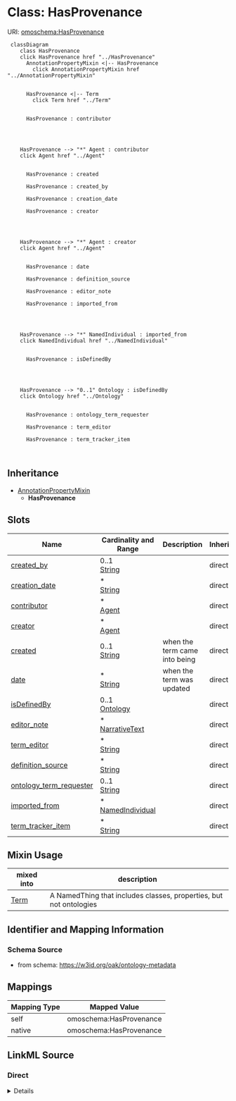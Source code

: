 

# Class: HasProvenance



URI: [omoschema:HasProvenance](https://w3id.org/oak/ontology-metadata/HasProvenance)






```{mermaid}
 classDiagram
    class HasProvenance
    click HasProvenance href "../HasProvenance"
      AnnotationPropertyMixin <|-- HasProvenance
        click AnnotationPropertyMixin href "../AnnotationPropertyMixin"
      

      HasProvenance <|-- Term
        click Term href "../Term"
      
      
      HasProvenance : contributor
        
          
    
    
    HasProvenance --> "*" Agent : contributor
    click Agent href "../Agent"

        
      HasProvenance : created
        
      HasProvenance : created_by
        
      HasProvenance : creation_date
        
      HasProvenance : creator
        
          
    
    
    HasProvenance --> "*" Agent : creator
    click Agent href "../Agent"

        
      HasProvenance : date
        
      HasProvenance : definition_source
        
      HasProvenance : editor_note
        
      HasProvenance : imported_from
        
          
    
    
    HasProvenance --> "*" NamedIndividual : imported_from
    click NamedIndividual href "../NamedIndividual"

        
      HasProvenance : isDefinedBy
        
          
    
    
    HasProvenance --> "0..1" Ontology : isDefinedBy
    click Ontology href "../Ontology"

        
      HasProvenance : ontology_term_requester
        
      HasProvenance : term_editor
        
      HasProvenance : term_tracker_item
        
      
```





## Inheritance
* [AnnotationPropertyMixin](AnnotationPropertyMixin.md)
    * **HasProvenance**



## Slots

| Name | Cardinality and Range | Description | Inheritance |
| ---  | --- | --- | --- |
| [created_by](created_by.md) | 0..1 <br/> [String](String.md) |  | direct |
| [creation_date](creation_date.md) | * <br/> [String](String.md) |  | direct |
| [contributor](contributor.md) | * <br/> [Agent](Agent.md) |  | direct |
| [creator](creator.md) | * <br/> [Agent](Agent.md) |  | direct |
| [created](created.md) | 0..1 <br/> [String](String.md) | when the term came into being | direct |
| [date](date.md) | * <br/> [String](String.md) | when the term was updated | direct |
| [isDefinedBy](isDefinedBy.md) | 0..1 <br/> [Ontology](Ontology.md) |  | direct |
| [editor_note](editor_note.md) | * <br/> [NarrativeText](NarrativeText.md) |  | direct |
| [term_editor](term_editor.md) | * <br/> [String](String.md) |  | direct |
| [definition_source](definition_source.md) | * <br/> [String](String.md) |  | direct |
| [ontology_term_requester](ontology_term_requester.md) | 0..1 <br/> [String](String.md) |  | direct |
| [imported_from](imported_from.md) | * <br/> [NamedIndividual](NamedIndividual.md) |  | direct |
| [term_tracker_item](term_tracker_item.md) | * <br/> [String](String.md) |  | direct |



## Mixin Usage

| mixed into | description |
| --- | --- |
| [Term](Term.md) | A NamedThing that includes classes, properties, but not ontologies |








## Identifier and Mapping Information







### Schema Source


* from schema: https://w3id.org/oak/ontology-metadata




## Mappings

| Mapping Type | Mapped Value |
| ---  | ---  |
| self | omoschema:HasProvenance |
| native | omoschema:HasProvenance |







## LinkML Source

<!-- TODO: investigate https://stackoverflow.com/questions/37606292/how-to-create-tabbed-code-blocks-in-mkdocs-or-sphinx -->

### Direct

<details>
```yaml
name: HasProvenance
from_schema: https://w3id.org/oak/ontology-metadata
is_a: AnnotationPropertyMixin
mixin: true
slots:
- created_by
- creation_date
- contributor
- creator
- created
- date
- isDefinedBy
- editor_note
- term_editor
- definition_source
- ontology_term_requester
- imported_from
- term_tracker_item

```
</details>

### Induced

<details>
```yaml
name: HasProvenance
from_schema: https://w3id.org/oak/ontology-metadata
is_a: AnnotationPropertyMixin
mixin: true
attributes:
  created_by:
    name: created_by
    deprecated: proposed obsoleted by OMO group 2022-04-12
    from_schema: https://w3id.org/oak/ontology-metadata
    deprecated_element_has_exact_replacement: creator
    rank: 1000
    is_a: provenance_property
    slot_uri: oio:created_by
    alias: created_by
    owner: HasProvenance
    domain_of:
    - HasProvenance
    - Axiom
    range: string
  creation_date:
    name: creation_date
    deprecated: proposed obsoleted by OMO group 2022-04-12
    todos:
    - restrict range
    from_schema: https://w3id.org/oak/ontology-metadata
    deprecated_element_has_exact_replacement: created
    rank: 1000
    is_a: provenance_property
    slot_uri: oio:creation_date
    alias: creation_date
    owner: HasProvenance
    domain_of:
    - HasProvenance
    range: string
    multivalued: true
  contributor:
    name: contributor
    from_schema: https://w3id.org/oak/ontology-metadata
    close_mappings:
    - prov:wasAttributedTo
    rank: 1000
    is_a: provenance_property
    slot_uri: dcterms:contributor
    alias: contributor
    owner: HasProvenance
    domain_of:
    - HasProvenance
    range: Agent
    multivalued: true
    structured_pattern:
      syntax: '{orcid_regex}'
      interpolated: true
      partial_match: false
  creator:
    name: creator
    from_schema: https://w3id.org/oak/ontology-metadata
    close_mappings:
    - prov:wasAttributedTo
    rank: 1000
    is_a: provenance_property
    slot_uri: dcterms:creator
    alias: creator
    owner: HasProvenance
    domain_of:
    - HasProvenance
    - Ontology
    range: Agent
    multivalued: true
    structured_pattern:
      syntax: '{orcid_regex}'
      interpolated: true
      partial_match: false
  created:
    name: created
    description: when the term came into being
    from_schema: https://w3id.org/oak/ontology-metadata
    close_mappings:
    - pav:createdOn
    rank: 1000
    is_a: provenance_property
    slot_uri: dcterms:created
    alias: created
    owner: HasProvenance
    domain_of:
    - HasProvenance
    - Ontology
    range: string
    multivalued: false
  date:
    name: date
    description: when the term was updated
    from_schema: https://w3id.org/oak/ontology-metadata
    close_mappings:
    - pav:authoredOn
    rank: 1000
    is_a: provenance_property
    slot_uri: dcterms:date
    alias: date
    owner: HasProvenance
    domain_of:
    - HasProvenance
    range: string
    multivalued: true
  isDefinedBy:
    name: isDefinedBy
    from_schema: https://w3id.org/oak/ontology-metadata
    close_mappings:
    - pav:importedFrom
    - dcterms:publisher
    rank: 1000
    slot_uri: rdfs:isDefinedBy
    alias: isDefinedBy
    owner: HasProvenance
    domain_of:
    - HasProvenance
    range: Ontology
  editor_note:
    name: editor_note
    from_schema: https://w3id.org/oak/ontology-metadata
    rank: 1000
    is_a: provenance_property
    slot_uri: IAO:0000116
    alias: editor_note
    owner: HasProvenance
    domain_of:
    - HasProvenance
    range: narrative text
    multivalued: true
  term_editor:
    name: term_editor
    from_schema: https://w3id.org/oak/ontology-metadata
    rank: 1000
    is_a: provenance_property
    slot_uri: IAO:0000117
    alias: term_editor
    owner: HasProvenance
    domain_of:
    - HasProvenance
    range: string
    multivalued: true
  definition_source:
    name: definition_source
    todos:
    - restrict range
    in_subset:
    - obi permitted profile
    from_schema: https://w3id.org/oak/ontology-metadata
    rank: 1000
    is_a: provenance_property
    slot_uri: IAO:0000119
    alias: definition_source
    owner: HasProvenance
    domain_of:
    - HasProvenance
    range: string
    multivalued: true
  ontology_term_requester:
    name: ontology_term_requester
    from_schema: https://w3id.org/oak/ontology-metadata
    rank: 1000
    is_a: provenance_property
    slot_uri: IAO:0000234
    alias: ontology_term_requester
    owner: HasProvenance
    domain_of:
    - HasProvenance
    range: string
  imported_from:
    name: imported_from
    from_schema: https://w3id.org/oak/ontology-metadata
    rank: 1000
    is_a: provenance_property
    slot_uri: IAO:0000412
    alias: imported_from
    owner: HasProvenance
    domain_of:
    - HasProvenance
    range: NamedIndividual
    multivalued: true
  term_tracker_item:
    name: term_tracker_item
    todos:
    - restrict range
    from_schema: https://w3id.org/oak/ontology-metadata
    rank: 1000
    is_a: provenance_property
    slot_uri: IAO:0000233
    alias: term_tracker_item
    owner: HasProvenance
    domain_of:
    - HasProvenance
    range: string
    multivalued: true

```
</details>